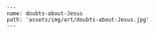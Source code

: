 
    ---
    name: doubts-about-Jesus
    path: 'assets/img/art/doubts-about-Jesus.jpg'
    ---
    